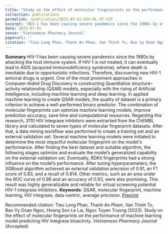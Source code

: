 ```yaml
---
title: "Study on the effect of molecular fingerprints on the performance of machine learning model predicting hiv integrase bioactivty"
collection: publications
permalink: /publication/2023-07-01-HIV-ML-FP-VJP
excerpt: 'HIV-1 has been causing severe pandemics since the 1980s by attacking the host immune system. If HIV-1 is not treated, it can eventually lead to AIDS (acquired immunodeficiency syndrome), where death is inevitable due to opportunistic infections. Therefore, discovering new HIV-1 antiviral drugs is...'
date: 2023-07-01
venue: 'Vietnamese Pharmacy Journal'
paperurl: ''
citation: 'Tieu Long Phan, Thanh An Pham, Van Thinh To, Bao Vy Doan Ngoc, Hoang Son Le Lai, Ngoc Tuyen Truong (2023). Study on the effect of molecular fingerprints on the performance of machine learning model predicting HIV integrase bioactivty. Vietnamese Pharmacy Journal (Accepted).'
---
```

**Summary**
HIV-1 has been causing severe pandemics since the 1980s by attacking the host immune system. If HIV-1 is not treated, it can eventually lead to AIDS (acquired immunodeficiency syndrome), where death is inevitable due to opportunistic infections. Therefore, discovering new HIV-1 antiviral drugs is urgent. One of the most prominent approaches in Computer-Aided Drug Discovery is constructing Quantitative structure– activity relationship (QSAR) models, especially with the rising of Artificial Intelligence, including machine learning and deep learning. In applied machine learning to create QSAR models, the quality of dataset is a primary criterion to achieve a well-performed binary predictor. The combination of molecular fingerprints can optimize machine learning models, improve prediction accuracy, save time and computational resources. Regarding this research, 3110 HIV integrase inhibitors were extracted from the ChEMBL library and calculated to seven types of molecular fingerprint datasets. After that, a data mining workflow was performed to create a training set and an external validation set. Several machine learning models were initiated to determine the most impactful molecular fingerprint on the model's performance. After finding the best dataset and suitable algorithm, the following stages optimize and evaluate the model’s generalized capability on the external validation set. Eventually, RDKit fingerprints had a strong influence on the model’s performance. After tuning hyperparameters, the XGBoost algorithm achieved an external validation precision of 0.91, an F1 score of 0.83, and a recall of 0.814. Other metrics, such as an area under the ROC curve of 0.96 and an accuracy of 0.93, were also promising. This result was highly generalizable and reliable for virtual screening potential HIV-1 integrase inhibitors.
**Keywords**: QSAR, molecular fingerprint, machine learning, HIV integrase, data-centric, average precision.
[Preprint](https://tieulongphan.github.io/files/3.%20STUDY%20ON%20THE%20EFFECT%20OF%20MOLECULAR%20FINGERPRINTS%20ON%20THE%20PERFORMANCE%20OF%20MACHINE%20LEARNING%20MODEL%20PREDICTING%20HIV%20INTEGRASE%20BIOACTIVITY%20(accepted).pdf)

Recommended citation: Tieu Long Phan, Thanh An Pham, Van Thinh To, Bao Vy Doan Ngoc, Hoang Son Le Lai, Ngoc Tuyen Truong (2023). Study on the effect of molecular fingerprints on the performance of machine learning model predicting HIV integrase bioactivty. *Vietnamese Pharmacy Journal* (Accepted)




